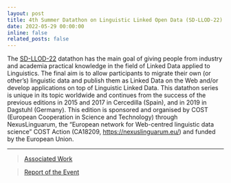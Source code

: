 ```yaml
---
layout: post
title: 4th Summer Datathon on Linguistic Linked Open Data (SD-LLOD-22)
date: 2022-05-29 00:00:00
inline: false
related_posts: false
---
```


The <a href="https://datathon2022.linkeddata.es/">SD-LLOD-22</a> datathon has the main goal of giving people from industry and academia practical knowledge in the field of Linked Data applied to Linguistics. The final aim is to allow participants to migrate their own (or other’s) linguistic data and publish them as Linked Data on the Web and/or develop applications on top of Linguistic Linked Data. This datathon series is unique in its topic worldwide and continues from the success of the previous editions in 2015 and 2017 in Cercedilla (Spain), and in 2019 in Dagstuhl (Germany). This edition is sponsored and organised by COST (European Cooperation in Science and Technology) through NexusLinguarum, the “European network for Web-centred linguistic data science” COST Action (CA18209, https://nexuslinguarum.eu/) and funded by the European Union.


---
> <a href="/blog/2022/qichwabase/">Associated Work</a> 

> <a href="https://nexuslinguarum.eu/wp-content/uploads/2022/10/D2.2-2nd-training-school.pdf" >Report of the Event</a>
